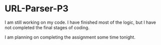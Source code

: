 # URL-Parser-P3

I am still working on my code. I have finished most of the logic, 
but I have not completed the final stages of coding. 

I am planning on completing the assignment some time tonight.

